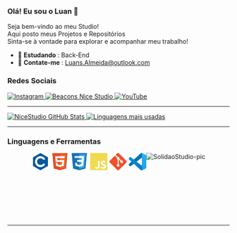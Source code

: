 ### Olá! Eu sou o Luan 👋
Seja bem-vindo ao meu Studio!  
Aqui posto meus Projetos e Repositórios <br>
Sinta-se à vontade para explorar e acompanhar meu trabalho!

- 🌱 **Estudando** : Back-End
- 💬 **Contate-me** : [Luans.Almeida@outlook.com](mailto:Luans.Almeida@outlook.com)

### Redes Sociais
<a href="https://instagram.com/solidaostudio" target="_blank">
  <img src="https://img.shields.io/badge/-Instagram-%23E4405F?style=flat&logo=instagram&logoColor=white" alt="Instagram">
</a>
<a href="https://www.beacons.ai/Nice._.Studio" target="_blank">
  <img src="https://img.shields.io/badge/-NiceStudio-lightgrey?style=flat" alt="Beacons Nice Studio">
</a>
<a href="https://youtube.com/@solidaostudio" target="_blank">
  <img src="https://img.shields.io/badge/-YouTube-%23FF0000?style=flat&logo=youtube&logoColor=white" alt="YouTube">
</a>


---

<div style="display: flex; justify-content: space-between;">
  <a href="https://beacons.ai/nice._.studio">
    <img height="140em" src="https://github-readme-stats.vercel.app/api?username=SolidaoStudio&count_private=true&theme=graywhite&hide=contribs,prs&show_icons=true" alt="NiceStudio GitHub Stats"/>
    <img height="140em" src="https://github-readme-stats.vercel.app/api/top-langs/?username=SolidaoStudio&layout=compact&theme=graywhite" alt="Linguagens mais usadas"/>
  </a>
</div>

---

### Linguagens e Ferramentas
  <div style="display: flex; justify-content: center; align-items: center;">
    <div>
      <img alt="C" height="40" width="40" src="https://github.com/devicons/devicon/blob/master/icons/c/c-plain.svg">
      <img alt="HTML5" height="40" width="40" src="https://github.com/devicons/devicon/blob/master/icons/html5/html5-original.svg">
      <img alt="CSS3" height="40" width="40" src="https://github.com/devicons/devicon/blob/master/icons/css3/css3-original.svg">
      <img alt="JavaScript" height="40" width="40" src="https://github.com/devicons/devicon/blob/master/icons/javascript/javascript-plain.svg">
      <img alt="Git" height="40" width="40" src="https://github.com/devicons/devicon/blob/master/icons/git/git-original.svg">
      <img alt="Visual Studio Code" height="40" width="40" src="https://github.com/devicons/devicon/blob/master/icons/vscode/vscode-original.svg">
      <img align="right" alt="SolidaoStudio-pic" height="150" src="https://cdn.picrew.me/shareImg/org/202411/1473879_GKqMHmVU.png">
    </div>
  </div>

---

